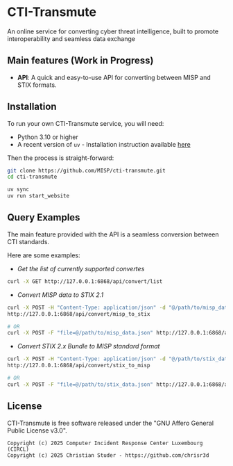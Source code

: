 # CTI-Transmute

An online service for converting cyber threat intelligence, built to promote interoperability and seamless data exchange

## Main features (Work in Progress)

- **API**: A quick and easy-to-use API for converting between MISP and STIX formats.

## Installation

To run your own CTI-Transmute service, you will need:

- Python 3.10 or higher
- A recent version of `uv` - Installation instruction available [here](https://docs.astral.sh/uv/getting-started/installation/)

Then the process is straight-forward:

```bash
git clone https://github.com/MISP/cti-transmute.git
cd cti-transmute

uv sync
uv run start_website
```

## Query Examples

The main feature provided with the API is a seamless conversion between CTI standards.

Here are some examples:

- *Get the list of currently supported convertes*

```bash
curl -X GET http://127.0.0.1:6868/api/convert/list
```

- *Convert MISP data to STIX 2.1*

```bash
curl -X POST -H "Content-Type: application/json" -d "@/path/to/misp_data.json" \
http://127.0.0.1:6868/api/convert/misp_to_stix

# OR
curl -X POST -F "file=@/path/to/misp_data.json" http://127.0.0.1:6868/api/convert/misp_to_stix
```

- *Convert STIX 2.x Bundle to MISP standard format*

```bash
curl -X POST -H "Content-Type: application/json" -d "@/path/to/stix_data.json" \
http://127.0.0.1:6868/api/convert/stix_to_misp

# OR
curl -X POST -F "file=@/path/to/stix_data.json" http://127.0.0.1:6868/api/convert/stix_to_misp
```

## License

CTI-Transmute is free software released under the "GNU Affero General Public License v3.0".

~~~
Copyright (c) 2025 Computer Incident Response Center Luxembourg (CIRCL)
Copyright (c) 2025 Christian Studer - https://github.com/chrisr3d
~~~
